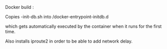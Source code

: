Docker build :

Copies -init-db.sh into  /docker-entrypoint-initdb.d 

which gets automatically executed by the container when it runs for the first time. 

Also installs iproute2 in order to be able to add network delay.